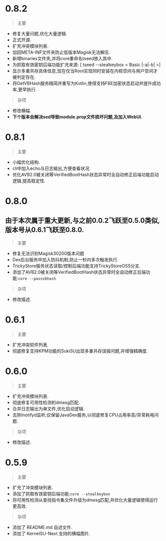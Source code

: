 # 0.8.2
> 主要
- 修复大量问题,优化大量逻辑.
- 正式开源.
- 扩充冲突模块列表.
- 加回META-INF文件夹防止低版本Magisk无法解压.
- 新增binaries文件夹,并将core重命名tseed放入其中.
- 为抓取有效密钥后端功能扩充来源: [ tseed --stealkeybox < Basic |-a|-b| >]
- 显示多重共存具体信息,现在仅当Root实现同时安装在内核空间与用户空间才被判定存在.
- 将GetVBHash服务精简并重写为Kotlin,使得支持FBE加密状态启动并提升成功率,更早执行.
> 杂项
- 修改横幅.
- **下个版本会解决sed导致module.prop文件损坏问题,及加入WebUI.**

# 0.8.1
> 主要
- 小幅优化结构.
- cli中加入echo与日志输出,方便查看状况.
- 优化AVB2.0被关闭等VerifiedBootHash状态异常时全自动修正后端功能启动逻辑,提高稳定性.

# 0.8.0
## 由于本次属于重大更新,与之前0.0.2飞跃至0.5.0类似,版本号从0.6.1飞跃至0.8.0.
> 主要
- 修复无法识别Magisk30200版本问题
- Dex后台服务中加入防抖机制,防止一秒内多次触发执行.
- TrickyStore服务状态读取/控制后端功能支持TrickyStoreOSS分支.
- 添加了AVB2.0被关闭等VerifiedBootHash状态异常时全自动修正后端功能:`core --passvbhash`

> 杂项
- 修改描述.

# 0.6.1
> 主要
- 扩充冲突软件列表.
- 彻底修复支持KPM功能的SukiSU出现多重共存误报问题,并增强精确度.

# 0.6.0

> 主要
- 扩充冲突模块列表.
- 彻底修复可用性检测的dmesg匹配.
- 合并日志输出为单文件,优化启动逻辑.
- 去除Inotifyd监听,仅保留JavaDex服务,以彻底修复CPU占用率高/异常耗电问题.

> 杂项
- 修改描述.

# 0.5.9

> 主要
- 扩充了冲突模块列表.
- 添加了抓取有效密钥后端功能:`core --stealkeybox`
- 将可用性检测从查找指令集文件升级为dmesg匹配,并优化大量逻辑使得运行更高效.

> 杂项
- 添加了 README.md 自述文件.
- 添加了 KernelSU-Next 支持的横幅图片.
